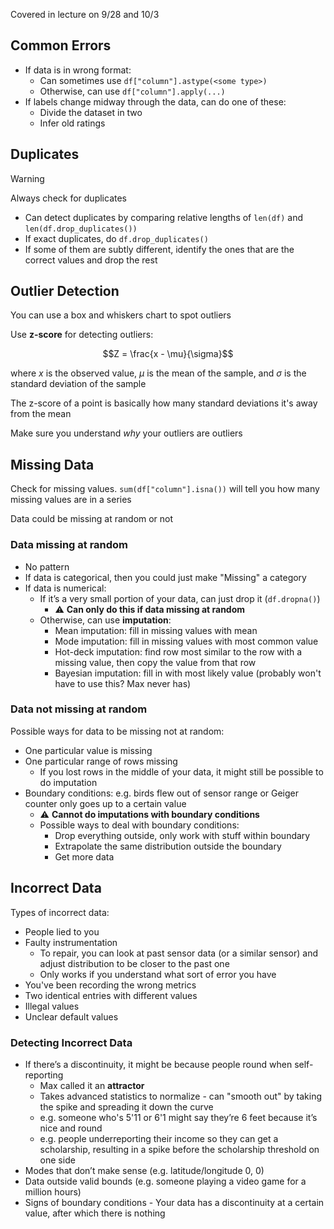 
Covered in lecture on 9/28 and 10/3

## Common Errors

- If data is in wrong format:
    - Can sometimes use `df["column"].astype(<some type>)`
    - Otherwise, can use `df["column"].apply(...)`
- If labels change midway through the data, can do one of these:
    - Divide the dataset in two
    - Infer old ratings

## Duplicates

> [!warning]
> Always check for duplicates

- Can detect duplicates by comparing relative lengths of `len(df)` and `len(df.drop_duplicates())`
- If exact duplicates, do `df.drop_duplicates()`
- If some of them are subtly different, identify the ones that are the correct values and drop the rest

## Outlier Detection

You can use a box and whiskers chart to spot outliers

Use **z-score** for detecting outliers:

$$Z = \frac{x - \mu}{\sigma}$$

where $x$ is the observed value, $\mu$ is the mean of the sample, and $\sigma$ is the standard deviation of the sample

The z-score of a point is basically how many standard deviations it's away from the mean

Make sure you understand *why* your outliers are outliers

## Missing Data

Check for missing values. `sum(df["column"].isna())` will tell you how many missing values are in a series

Data could be missing at random or not

### Data missing at random

- No pattern
- If data is categorical, then you could just make "Missing" a category
- If data is numerical:
    - If it’s a very small portion of your data, can just drop it (`df.dropna()`)
	    - ⚠️ **Can only do this if data missing at random**
    - Otherwise, can use **imputation**:
        - Mean imputation: fill in missing values with mean
        - Mode imputation: fill in missing values with most common value
        - Hot-deck imputation: find row most similar to the row with a missing value, then copy the value from that row
        - Bayesian imputation: fill in with most likely value (probably won't have to use this? Max never has)

### Data not missing at random

Possible ways for data to be missing not at random:

- One particular value is missing
- One particular range of rows missing
    - If you lost rows in the middle of your data, it might still be possible to do imputation
- Boundary conditions: e.g. birds flew out of sensor range or Geiger counter only goes up to a certain value
    - ⚠️ **Cannot do imputations with boundary conditions**
    - Possible ways to deal with boundary conditions:
	    - Drop everything outside, only work with stuff within boundary
	    - Extrapolate the same distribution outside the boundary
	    - Get more data

## Incorrect Data

Types of incorrect data:

- People lied to you
- Faulty instrumentation
    - To repair, you can look at past sensor data (or a similar sensor) and adjust distribution to be closer to the past one
    - Only works if you understand what sort of error you have
- You've been recording the wrong metrics
- Two identical entries with different values
- Illegal values
- Unclear default values

### Detecting Incorrect Data

- If there’s a discontinuity, it might be because people round when self-reporting
    - Max called it an **attractor**
    - Takes advanced statistics to normalize - can "smooth out" by taking the spike and spreading it down the curve
    - e.g. someone who's 5'11 or 6'1 might say they’re 6 feet because it’s nice and round
    - e.g. people underreporting their income so they can get a scholarship, resulting in a spike before the scholarship threshold on one side
- Modes that don’t make sense (e.g. latitude/longitude 0, 0)
- Data outside valid bounds (e.g. someone playing a video game for a million hours)
- Signs of boundary conditions - Your data has a discontinuity at a certain value, after which there is nothing